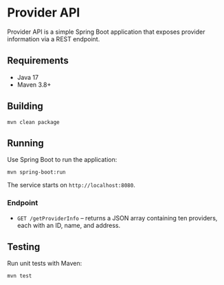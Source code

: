 # Provider API

Provider API is a simple Spring Boot application that exposes provider information via a REST endpoint.

## Requirements
- Java 17
- Maven 3.8+

## Building
```
mvn clean package
```

## Running
Use Spring Boot to run the application:
```
mvn spring-boot:run
```
The service starts on `http://localhost:8080`.

### Endpoint
- `GET /getProviderInfo` – returns a JSON array containing ten providers, each with an ID, name, and address.

## Testing
Run unit tests with Maven:
```
mvn test
```
